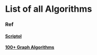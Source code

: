 # List of all Algorithms

### Ref
#### [Scriptol](https://www.scriptol.com/programming/list-algorithms.php)
#### [100+ Graph Algorithms](https://iq.opengenus.org/list-of-graph-algorithms/)